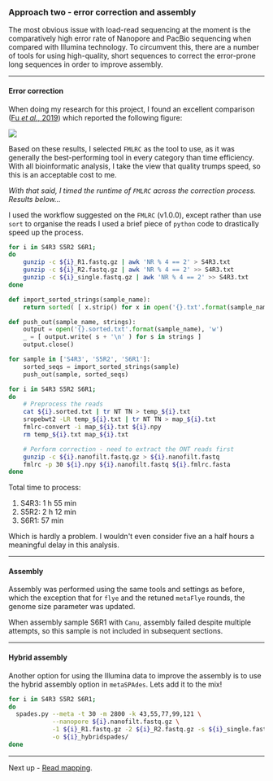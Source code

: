 ### Approach two - error correction and assembly

The most obvious issue with load-read sequencing at the moment is the comparatively high error rate of Nanopore and PacBio sequencing when compared with Illumina technology. To circumvent this, there are a number of tools for using high-quality, short sequences to correct the error-prone long sequences in order to improve assembly.

----

#### Error correction

When doing my research for this project, I found an excellent comparison ([Fu *et al.*, 2019](https://genomebiology.biomedcentral.com/articles/10.1186/s13059-018-1605-z)) which reported the following figure:

![](https://media.springernature.com/full/springer-static/image/art%3A10.1186%2Fs13059-018-1605-z/MediaObjects/13059_2018_1605_Fig6_HTML.png?as=webp)

Based on these results, I selected `FMLRC` as the tool to use, as it was generally the best-performing tool in every category than time efficiency. With all bioinformatic analysis, I take the view that quality trumps speed, so this is an acceptable cost to me.

*With that said, I timed the runtime of `FMLRC` across the correction process. Results below...*

I used the workflow suggested on the `FMLRC` (v1.0.0), except rather than use `sort` to organise the reads I used a brief piece of `python` code to drastically speed up the process.

```bash
for i in S4R3 S5R2 S6R1;
do
    gunzip -c ${i}_R1.fastq.gz | awk 'NR % 4 == 2' > S4R3.txt
    gunzip -c ${i}_R2.fastq.gz | awk 'NR % 4 == 2' >> S4R3.txt
    gunzip -c ${i}_single.fastq.gz | awk 'NR % 4 == 2' >> S4R3.txt
done
```

```python
def import_sorted_strings(sample_name):
    return sorted( [ x.strip() for x in open('{}.txt'.format(sample_name), 'r') ] )

def push_out(sample_name, strings):
    output = open('{}.sorted.txt'.format(sample_name), 'w')
    _ = [ output.write( s + '\n' ) for s in strings ]
    output.close()

for sample in ['S4R3', 'S5R2', 'S6R1']:
    sorted_seqs = import_sorted_strings(sample)
    push_out(sample, sorted_seqs)
```

```bash
for i in S4R3 S5R2 S6R1;
do
    # Preprocess the reads
    cat ${i}.sorted.txt | tr NT TN > temp_${i}.txt
    sropebwt2 -LR temp_${i}.txt | tr NT TN > map_${i}.txt
    fmlrc-convert -i map_${i}.txt ${i}.npy
    rm temp_${i}.txt map_${i}.txt

    # Perform correction - need to extract the ONT reads first
    gunzip -c ${i}.nanofilt.fastq.gz > ${i}.nanofilt.fastq
    fmlrc -p 30 ${i}.npy ${i}.nanofilt.fastq ${i}.fmlrc.fasta
done
```

Total time to process:

1. S4R3: 1 h 55 min
1. S5R2: 2 h 12 min
1. S6R1: 57 min

Which is hardly a problem. I wouldn't even consider five an a half hours a meaningful delay in this analysis.

----

#### Assembly

Assembly was performed using the same tools and settings as before, which the exception that for `flye` and the retuned `metaFlye` rounds, the genome size parameter was updated.

When assembly sample S6R1 with `Canu`, assembly failed despite multiple attempts, so this sample is not included in subsequent sections.

----

#### Hybrid assembly

Another option for using the Illumina data to improve the assembly is to use the hybrid assembly option in `metaSPAdes`. Lets add it to the mix!

```bash
for i in S4R3 S5R2 S6R1;
do
  spades.py --meta -t 30 -m 2800 -k 43,55,77,99,121 \
            --nanopore ${i}.nanofilt.fastq.gz \
            -1 ${i}_R1.fastq.gz -2 ${i}_R2.fastq.gz -s ${i}_single.fastq.gz \
            -o ${i}_hybridspades/
done
```

----

Next up - [Read mapping](https://github.com/GenomicsAotearoa/methods-and-musings/blob/master/metagenomic_ont/4_read_mapping.md).
